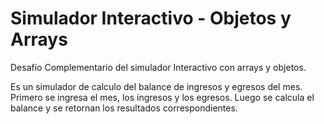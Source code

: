 # Simulador Interactivo - Objetos y Arrays

Desafío Complementario del simulador Interactivo con arrays y objetos.

Es un simulador de calculo del balance de ingresos y egresos del mes. Primero se ingresa el mes, los ingresos y los egresos. 
Luego se calcula el balance y se retornan los resultados correspondientes.
